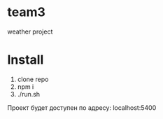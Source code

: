 team3
=====
weather project

# Install

1. clone repo
2. npm i
3. ./run.sh

Проект будет доступен по адресу: localhost:5400
